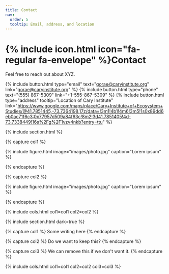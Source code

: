 ```yaml
---
title: Contact
nav:
  order: 5
  tooltip: Email, address, and location
---
```


# {% include icon.html icon="fa-regular fa-envelope" %}Contact

Feel free to reach out about XYZ.

{%
  include button.html
  type="email"
  text="gorae@caryinstitute.org"
  link="gorae@caryinstitute.org"
%}
{%
  include button.html
  type="phone"
  text="(555) 867-5309"
  link="+1-555-867-5309"
%}
{%
  include button.html
  type="address"
  tooltip="Location of Cary Institute"
  link="https://www.google.com/maps/place/Cary+Institute+of+Ecosystem+Studies/@41.7851445,-73.7364198,17z/data=!3m1!4b1!4m6!3m5!1s0x89dd6eb0ac71f6c3:0x77957d509a84f63c!8m2!3d41.7851405!4d-73.7338449!16s%2Fg%2F1vzv4nkb?entry=ttu"
%}

{% include section.html %}

{% capture col1 %}

{%
  include figure.html
  image="images/photo.jpg"
  caption="Lorem ipsum"
%}

{% endcapture %}

{% capture col2 %}

{%
  include figure.html
  image="images/photo.jpg"
  caption="Lorem ipsum"
%}

{% endcapture %}

{% include cols.html col1=col1 col2=col2 %}

{% include section.html dark=true %}

{% capture col1 %}
Some writing here
{% endcapture %}

{% capture col2 %}
Do we want to keep this?
{% endcapture %}

{% capture col3 %}
We can remove this if we don't want it.
{% endcapture %}

{% include cols.html col1=col1 col2=col2 col3=col3 %}
